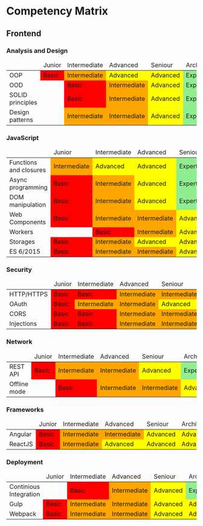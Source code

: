 # Competency Matrix

## Frontend

### **Analysis and Design**
<table>
    <thead>
        <tr>
            <td style='width:200px;'></td>
            <td style='width:100px;'>Junior</td>
            <td style='width:100px;'>Intermediate</td>
            <td style='width:100px;'>Advanced</td>
            <td style='width:100px;'>Seniour</td>
            <td style='width:100px;'>Architect</td>
        </tr>
    </thead>
    <tbody>
        <tr>
            <td>OOP</td>
            <td style='background: red;'>Basic</td>
            <td style='background: orange;'>Intermediate</td>
            <td style='background: yellow;'>Advanced</td>
            <td style='background: yellow;'>Advanced</td>
            <td style='background: lightgreen;'>Expert</td>
        </tr>
        <tr>
            <td>OOD</td>
            <td></td>
            <td style='background: red;'>Basic</td>
            <td style='background: orange;'>Intermediate</td>
            <td style='background: yellow;'>Advanced</td>
            <td style='background: lightgreen;'>Expert</td>
        </tr>
        <tr>
            <td>SOLID principles</td>
            <td></td>
            <td style='background: red;'>Basic</td>
            <td style='background: orange;'>Intermediate</td>
            <td style='background: yellow;'>Advanced</td>
            <td style='background: lightgreen;'>Expert</td>
        </tr>
        <tr>
            <td>Design patterns</td>
            <td></td>
            <td style='background: orange;'>Intermediate</td>
            <td style='background: orange;'>Intermediate</td>
            <td style='background: yellow;'>Advanced</td>
            <td style='background: lightgreen;'>Expert</td>
        </tr>
    </tbody>
</table>

### **JavaScript**
<table>
    <thead>
        <tr>
            <td style='width:200px;'></td>
            <td style='width:100px;'>Junior</td>
            <td style='width:100px;'>Intermediate</td>
            <td style='width:100px;'>Advanced</td>
            <td style='width:100px;'>Seniour</td>
            <td style='width:100px;'>Architect</td>
        </tr>
    </thead>
    <tbody>
        <tr>
            <td>Functions and closures</td>
            <td style='background: orange;'>Intermediate</td>
            <td style='background: yellow;'>Advanced</td>
            <td style='background: yellow;'>Advanced</td>
            <td style='background: lightgreen;'>Expert</td>
            <td style='background: lightgreen;'>Expert</td>
        </tr>
        <tr>
            <td>Async programming</td>
            <td style='background: red;'>Basic</td>
            <td style='background: orange;'>Intermediate</td>
            <td style='background: yellow;'>Advanced</td>
            <td style='background: lightgreen;'>Expert</td>
            <td style='background: lightgreen;'>Expert</td>
        </tr>
        <tr>
            <td>DOM manipulation</td>
            <td style='background: red;'>Basic</td>
            <td style='background: orange;'>Intermediate</td>
            <td style='background: yellow;'>Advanced</td>
            <td style='background: lightgreen;'>Expert</td>
            <td style='background: lightgreen;'>Expert</td>
        </tr>
        <tr>
            <td>Web Components</td>
            <td style='background: red;'>Basic</td>
            <td style='background: orange;'>Intermediate</td>
            <td style='background: orange;'>Intermediate</td>
            <td style='background: yellow;'>Advanced</td>
            <td style='background: lightgreen;'>Expert</td>
        </tr>
        <tr>
            <td>Workers</td>
            <td></td>
            <td style='background: red;'>Basic</td>
            <td style='background: orange;'>Intermediate</td>
            <td style='background: yellow;'>Advanced</td>
            <td style='background: lightgreen;'>Expert</td>
        </tr>
        <tr>
            <td>Storages</td>
            <td style='background: red;'>Basic</td>
            <td style='background: orange;'>Intermediate</td>
            <td style='background: yellow;'>Advanced</td>
            <td style='background: yellow;'>Advanced</td>
            <td style='background: lightgreen;'>Expert</td>
        </tr>
        <tr>
            <td>ES 6/2015</td>
            <td style='background: red;'>Basic</td>
            <td style='background: orange;'>Intermediate</td>
            <td style='background: orange;'>Intermediate</td>
            <td style='background: yellow;'>Advance</td>
            <td style='background: yellow;'>Advance</td>
        </tr>
    </tbody>
</table>

### **Security**
<table>
    <thead>
        <tr>
            <td style='width:200px;'></td>
            <td style='width:100px;'>Junior</td>
            <td style='width:100px;'>Intermediate</td>
            <td style='width:100px;'>Advanced</td>
            <td style='width:100px;'>Seniour</td>
            <td style='width:100px;'>Architect</td>
        </tr>
    </thead>
    <tbody>
        <tr>
            <td>HTTP/HTTPS</td>
            <td style='background: red;'>Basic</td>
            <td style='background: red;'>Basic</td>
            <td style='background: orange;'>Intermediate</td>
            <td style='background: orange;'>Intermediate</td>
            <td style='background: yellow;'>Advanced</td>
        </tr>
        <tr>
            <td>OAuth</td>
            <td style='background: red;'>Basic</td>
            <td style='background: orange;'>Intermediate</td>
            <td style='background: orange;'>Intermediate</td>
            <td style='background: yellow;'>Advanced</td>
            <td style='background: yellow;'>Advanced</td>
        </tr>
        <tr>
            <td>CORS</td>
            <td style='background: red;'>Basic</td>
            <td style='background: red;'>Basic</td>
            <td style='background: orange;'>Intermediate</td>
            <td style='background: orange;'>Intermediate</td>
            <td style='background: yellow;'>Advanced</td>
        </tr>
        <tr>
            <td>Injections</td>
            <td style='background: red;'>Basic</td>
            <td style='background: red;'>Basic</td>
            <td style='background: orange;'>Intermediate</td>
            <td style='background: orange;'>Intermediate</td>
            <td style='background: yellow;'>Advanced</td>
        </tr>
    </tbody>
</table>

### **Network**
<table>
    <thead>
        <tr>
            <td style='width:200px;'></td>
            <td style='width:100px;'>Junior</td>
            <td style='width:100px;'>Intermediate</td>
            <td style='width:100px;'>Advanced</td>
            <td style='width:100px;'>Seniour</td>
            <td style='width:100px;'>Architect</td>
        </tr>
    </thead>
    <tbody>
        <tr>
            <td>REST API</td>
            <td style='background: red;'>Basic</td>
            <td style='background: orange;'>Intermediate</td>
            <td style='background: orange;'>Intermediate</td>
            <td style='background: yellow;'>Advanced</td>
            <td style='background: lightgreen;'>Expert</td>
        </tr>
        <tr>
            <td>Offline mode</td>
            <td></td>
            <td style='background: red;'>Basic</td>
            <td style='background: orange;'>Intermediate</td>
            <td style='background: orange;'>Intermediate</td>
            <td style='background: yellow;'>Advanced</td>
        </tr>
    </tbody>
</table>

### **Frameworks**
<table>
    <thead>
        <tr>
            <td style='width:200px;'></td>
            <td style='width:100px;'>Junior</td>
            <td style='width:100px;'>Intermediate</td>
            <td style='width:100px;'>Advanced</td>
            <td style='width:100px;'>Seniour</td>
            <td style='width:100px;'>Architect</td>
        </tr>
    </thead>
    <tbody>
        <tr>
            <td>Angular</td>
            <td style='background: red;'>Basic</td>
            <td style='background: orange;'>Intermediate</td>
            <td style='background: orange;'>Intermediate</td>
            <td style='background: yellow;'>Advanced</td>
            <td style='background: yellow;'>Advanced</td>
        </tr>
        <tr>
            <td>ReactJS</td>
            <td style='background: red;'>Basic</td>
            <td style='background: orange;'>Intermediate</td>
            <td style='background: yellow;'>Advanced</td>
            <td style='background: yellow;'>Advanced</td>
            <td style='background: yellow;'>Advanced</td>
        </tr>
    </tbody>
</table>

### **Deployment**
<table>
    <thead>
        <tr>
            <td style='width:200px;'></td>
            <td style='width:100px;'>Junior</td>
            <td style='width:100px;'>Intermediate</td>
            <td style='width:100px;'>Advanced</td>
            <td style='width:100px;'>Seniour</td>
            <td style='width:100px;'>Architect</td>
        </tr>
    </thead>
    <tbody>
        <tr>
            <td>Continious Integration</td>
            <td></td>
            <td style='background: red;'>Basic</td>
            <td style='background: orange;'>Intermediate</td>
            <td style='background: yellow;'>Advanced</td>
            <td style='background: lightgreen;'>Expert</td>
        </tr>
        <tr>
            <td>Gulp</td>
            <td style='background: red;'>Basic</td>
            <td style='background: orange;'>Intermediate</td>
            <td style='background: orange;'>Intermediate</td>
            <td style='background: yellow;'>Advanced</td>
            <td style='background: yellow;'>Advanced</td>
        </tr>
        <tr>
            <td>Webpack</td>
            <td style='background: red;'>Basic</td>
            <td style='background: orange;'>Intermediate</td>
            <td style='background: orange;'>Intermediate</td>
            <td style='background: yellow;'>Advanced</td>
            <td style='background: yellow;'>Advanced</td>
        </tr>
    </tbody>
</table>